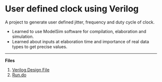 # User defined clock using Verilog
A project to generate user defined jitter, frequency and duty cycle of clock.
- Learned to use ModelSim software for compilation, elaboration and simulation.
- Learned about inputs at elaboration time and importance of real data types to get precise values.

---
**Files**
1. [Verilog Design File](clk.v)
2. [Run.do](rund.do)
